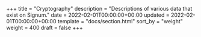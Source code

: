 +++
title = "Cryptography"
description = "Descriptions of various data that exist on Signum."
date = 2022-02-01T00:00:00+00:00
updated = 2022-02-01T00:00:00+00:00
template = "docs/section.html"
sort_by = "weight"
weight = 400
draft = false
+++
